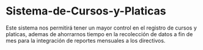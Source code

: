 # Sistema-de-Cursos-y-Platicas
Este sistema nos permitirá tener un mayor control  en el registro de cursos y platicas, ademas de ahorrarnos tiempo en la recolección de datos a fin de mes para la integración de reportes mensuales a los directivos.
